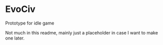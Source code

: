 # EvoCiv
Prototype for idle game

Not much in this readme, mainly just a placeholder in case I want to make one later.
